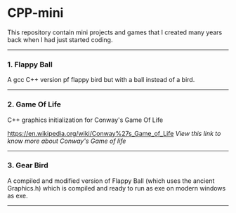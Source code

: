 
# CPP-mini
This repository contain mini projects and games that I created many years back when I had just started coding.

___
### 1. Flappy Ball
A gcc C++ version pf flappy bird but with a ball instead of a bird. 

___
### 2. Game Of Life
C++ graphics initialization for Conway's Game Of Life

https://en.wikipedia.org/wiki/Conway%27s_Game_of_Life
*View this link to know more about Conway's Game of life*

___
### 3. Gear Bird
A compiled and modified version of Flappy Ball (which uses the ancient Graphics.h) which is compiled and ready to run as exe on modern windows as exe.

___
